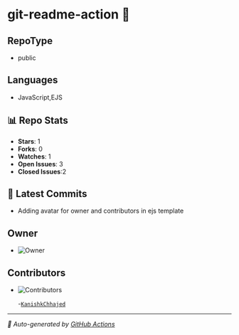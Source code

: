 # git-readme-action 🔄

## RepoType
- public

## Languages
- JavaScript,EJS



## 📊 Repo Stats
- **Stars**: 1
- **Forks**: 0
- **Watches**: 1
- **Open Issues**: 3
- **Closed Issues**:2

## 🚀 Latest Commits
- Adding avatar for owner and contributors in ejs template

## Owner 
- ![Owner](https://contributors-img.web.app/image?repo=KanishkChhajed)

## Contributors
- ![Contributors](https://contributors-img.web.app/image?repo=KanishkChhajed/git-readme-action)


    -[`KanishkChhajed`](129)
    

---
*📌 Auto-generated by [GitHub Actions](https://github.com/KanishkChhajed/git-readme-action?tab=readme-ov-file)*
